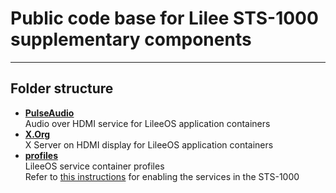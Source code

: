 # Public code base for Lilee STS-1000 supplementary components
---
Folder structure
---
* **[PulseAudio](https://github.com/lileesystems-com/sts-1000/tree/master/PulseAudio)**</br>
Audio over HDMI service for LileeOS application containers
* **[X.Org](https://github.com/lileesystems-com/sts-1000/tree/master/X.Org)**</br>
X Server on HDMI display for LileeOS application containers
* **[profiles](https://github.com/lileesystems-com/sts-1000/tree/master/profiles)**<br>
LileeOS service container profiles</br>
Refer to [this instructions](https://github.com/lileesystems-com/sts-1000/blob/master/profiles/README.md) for enabling the services in the STS-1000
